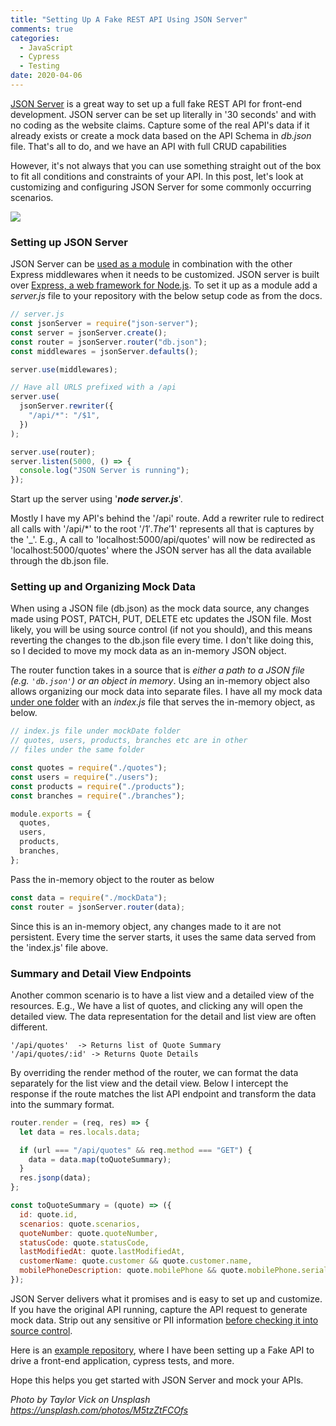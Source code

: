 ```yaml
---
title: "Setting Up A Fake REST API Using JSON Server"
comments: true
categories:
  - JavaScript
  - Cypress
  - Testing
date: 2020-04-06
---
```


[JSON Server](https://github.com/typicode/json-server) is a great way to set up a full fake REST API for front-end development. JSON server can be set up literally in '30 seconds' and with no coding as the website claims. Capture some of the real API's data if it already exists or create a mock data based on the API Schema in _db.json_ file. That's all to do, and we have an API with full CRUD capabilities

However, it's not always that you can use something straight out of the box to fit all conditions and constraints of your API. In this post, let's look at customizing and configuring JSON Server for some commonly occurring scenarios.

![](/images/json_server.jpg)

### Setting up JSON Server

JSON Server can be [used as a module](https://github.com/typicode/json-server#module) in combination with the other Express middlewares when it needs to be customized. JSON server is built over [Express, a web framework for Node.js](https://expressjs.com/). To set it up as a module add a _server.js_ file to your repository with the below setup code as from the docs.

```js
// server.js
const jsonServer = require("json-server");
const server = jsonServer.create();
const router = jsonServer.router("db.json");
const middlewares = jsonServer.defaults();

server.use(middlewares);

// Have all URLS prefixed with a /api
server.use(
  jsonServer.rewriter({
    "/api/*": "/$1",
  })
);

server.use(router);
server.listen(5000, () => {
  console.log("JSON Server is running");
});
```

Start up the server using '**_node server.js_**'.

Mostly I have my API's behind the '/api' route. Add a rewriter rule to redirect all calls with '/api/\*' to the root '/$1'. The '$1' represents all that is captures by the '\_'. E.g., A call to 'localhost:5000/api/quotes' will now be redirected as 'localhost:5000/quotes' where the JSON server has all the data available through the db.json file.

### Setting up and Organizing Mock Data

When using a JSON file (db.json) as the mock data source, any changes made using POST, PATCH, PUT, DELETE etc updates the JSON file. Most likely, you will be using source control (if not you should), and this means reverting the changes to the db.json file every time. I don't like doing this, so I decided to move my mock data as an in-memory JSON object.

The router function takes in a source that is _either a path to a JSON file (e.g. `'db.json'`) or an object in memory_. Using an in-memory object also allows organizing our mock data into separate files. I have all my mock data [under one folder](https://github.com/rahulpnath/quotes/tree/master/ui/mockApi/mockData) with an _index.js_ file that serves the in-memory object, as below.

```js
// index.js file under mockDate folder
// quotes, users, products, branches etc are in other
// files under the same folder

const quotes = require("./quotes");
const users = require("./users");
const products = require("./products");
const branches = require("./branches");

module.exports = {
  quotes,
  users,
  products,
  branches,
};
```

Pass the in-memory object to the router as below

```js
const data = require("./mockData");
const router = jsonServer.router(data);
```

Since this is an in-memory object, any changes made to it are not persistent. Every time the server starts, it uses the same data served from the 'index.js' file above.

### Summary and Detail View Endpoints

Another common scenario is to have a list view and a detailed view of the resources. E.g., We have a list of quotes, and clicking any will open the detailed view. The data representation for the detail and list view are often different.

```text
'/api/quotes'  -> Returns list of Quote Summary
'/api/quotes/:id' -> Returns Quote Details
```

By overriding the render method of the router, we can format the data separately for the list view and the detail view. Below I intercept the response if the route matches the list API endpoint and transform the data into the summary format.

```js
router.render = (req, res) => {
  let data = res.locals.data;

  if (url === "/api/quotes" && req.method === "GET") {
    data = data.map(toQuoteSummary);
  }
  res.jsonp(data);
};

const toQuoteSummary = (quote) => ({
  id: quote.id,
  scenarios: quote.scenarios,
  quoteNumber: quote.quoteNumber,
  statusCode: quote.statusCode,
  lastModifiedAt: quote.lastModifiedAt,
  customerName: quote.customer && quote.customer.name,
  mobilePhoneDescription: quote.mobilePhone && quote.mobilePhone.serialNo,
});
```

JSON Server delivers what it promises and is easy to set up and customize. If you have the original API running, capture the API request to generate mock data. Strip out any sensitive or PII information [before checking it into source control](https://www.rahulpnath.com/blog/keeping-sensitive-configuration-data-out-of-source-control/).

Here is an [example repository](https://github.com/rahulpnath/quotes), where I have been setting up a Fake API to drive a front-end application, cypress tests, and more.

Hope this helps you get started with JSON Server and mock your APIs.

_Photo by Taylor Vick on Unsplash https://unsplash.com/photos/M5tzZtFCOfs_
